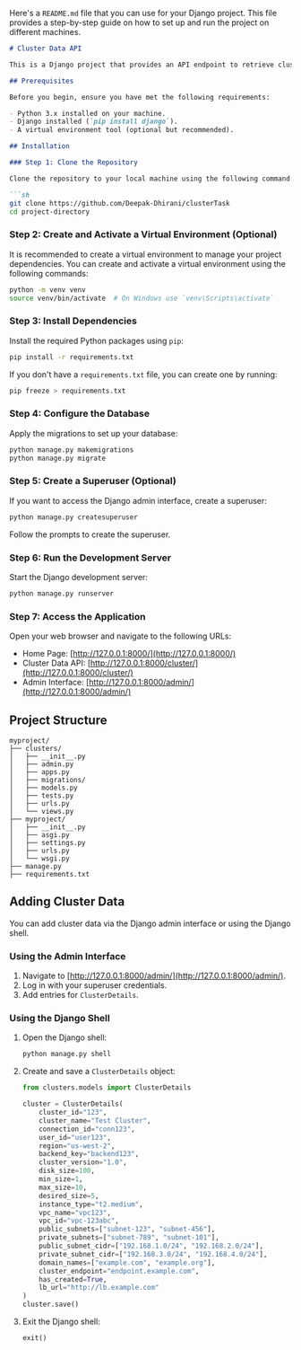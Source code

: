 Here's a `README.md` file that you can use for your Django project. This file provides a step-by-step guide on how to set up and run the project on different machines.

```markdown
# Cluster Data API

This is a Django project that provides an API endpoint to retrieve cluster data. The endpoint is accessible at `/cluster` and returns data points related to cluster details.

## Prerequisites

Before you begin, ensure you have met the following requirements:

- Python 3.x installed on your machine.
- Django installed (`pip install django`).
- A virtual environment tool (optional but recommended).

## Installation

### Step 1: Clone the Repository

Clone the repository to your local machine using the following command:

```sh
git clone https://github.com/Deepak-Dhirani/clusterTask
cd project-directory
```

### Step 2: Create and Activate a Virtual Environment (Optional)

It is recommended to create a virtual environment to manage your project dependencies. You can create and activate a virtual environment using the following commands:

```sh
python -m venv venv
source venv/bin/activate  # On Windows use `venv\Scripts\activate`
```

### Step 3: Install Dependencies

Install the required Python packages using `pip`:

```sh
pip install -r requirements.txt
```

If you don't have a `requirements.txt` file, you can create one by running:

```sh
pip freeze > requirements.txt
```

### Step 4: Configure the Database

Apply the migrations to set up your database:

```sh
python manage.py makemigrations
python manage.py migrate
```

### Step 5: Create a Superuser (Optional)

If you want to access the Django admin interface, create a superuser:

```sh
python manage.py createsuperuser
```

Follow the prompts to create the superuser.

### Step 6: Run the Development Server

Start the Django development server:

```sh
python manage.py runserver
```

### Step 7: Access the Application

Open your web browser and navigate to the following URLs:

- Home Page: [http://127.0.0.1:8000/](http://127.0.0.1:8000/)
- Cluster Data API: [http://127.0.0.1:8000/cluster/](http://127.0.0.1:8000/cluster/)
- Admin Interface: [http://127.0.0.1:8000/admin/](http://127.0.0.1:8000/admin/)

## Project Structure

```
myproject/
├── clusters/
│   ├── __init__.py
│   ├── admin.py
│   ├── apps.py
│   ├── migrations/
│   ├── models.py
│   ├── tests.py
│   ├── urls.py
│   └── views.py
├── myproject/
│   ├── __init__.py
│   ├── asgi.py
│   ├── settings.py
│   ├── urls.py
│   └── wsgi.py
├── manage.py
├── requirements.txt
```

## Adding Cluster Data

You can add cluster data via the Django admin interface or using the Django shell.

### Using the Admin Interface

1. Navigate to [http://127.0.0.1:8000/admin/](http://127.0.0.1:8000/admin/).
2. Log in with your superuser credentials.
3. Add entries for `ClusterDetails`.

### Using the Django Shell

1. Open the Django shell:

   ```sh
   python manage.py shell
   ```

2. Create and save a `ClusterDetails` object:

   ```python
   from clusters.models import ClusterDetails

   cluster = ClusterDetails(
       cluster_id="123",
       cluster_name="Test Cluster",
       connection_id="conn123",
       user_id="user123",
       region="us-west-2",
       backend_key="backend123",
       cluster_version="1.0",
       disk_size=100,
       min_size=1,
       max_size=10,
       desired_size=5,
       instance_type="t2.medium",
       vpc_name="vpc123",
       vpc_id="vpc-123abc",
       public_subnets=["subnet-123", "subnet-456"],
       private_subnets=["subnet-789", "subnet-101"],
       public_subnet_cidr=["192.168.1.0/24", "192.168.2.0/24"],
       private_subnet_cidr=["192.168.3.0/24", "192.168.4.0/24"],
       domain_names=["example.com", "example.org"],
       cluster_endpoint="endpoint.example.com",
       has_created=True,
       lb_url="http://lb.example.com"
   )
   cluster.save()
   ```

3. Exit the Django shell:

   ```python
   exit()
   ```



